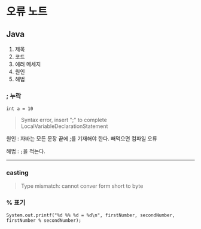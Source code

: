 # 오류 노트

## Java

1. 제목
2. 코드
3. 에러 메세지
4. 원인
5. 해법


### ; 누락
`int a = 10`
> Syntax error, insert ";" to complete LocalVariableDeclarationStatement

원인 : 자바는 모든 문장 끝에 ;를 기재해야 한다. 빼먹으면 컴파일 오류

해법 : `;`을 적는다.

---

### casting

>Type mismatch: cannot conver form short to byte


### % 표기
`System.out.printf("%d %% %d = %d\n", firstNumber, secondNumber, firstNumber % secondNumber);`

